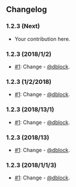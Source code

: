 ## Changelog

### 1.2.3 (Next)

* Your contribution here.

### 1.2.3 (2018/1/2)

* [#1](https://github.com/dblock/danger-changelog/pull/1): Change - [@dblock](https://github.com/dblock).

### 1.2.3 (1/2/2018)

* [#1](https://github.com/dblock/danger-changelog/pull/1): Change - [@dblock](https://github.com/dblock).

### 1.2.3 (2018/13/1)

* [#1](https://github.com/dblock/danger-changelog/pull/1): Change - [@dblock](https://github.com/dblock).

### 1.2.3 (2018/13)

* [#1](https://github.com/dblock/danger-changelog/pull/1): Change - [@dblock](https://github.com/dblock).

### 1.2.3 (2018/1/1/3)

* [#1](https://github.com/dblock/danger-changelog/pull/1): Change - [@dblock](https://github.com/dblock).
